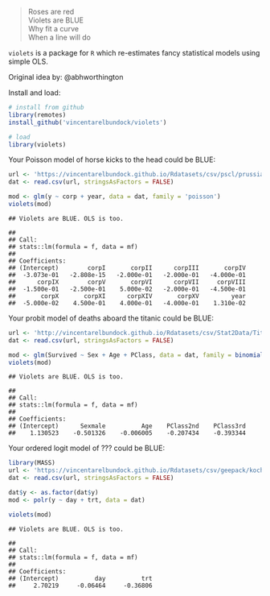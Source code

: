 
> Roses are red   
> Violets are BLUE   
> Why fit a curve   
> When a line will do   



`violets` is a package for `R` which re-estimates fancy statistical
models using simple OLS.

Original idea by: @abhworthington 

Install and load:

``` r
# install from github
library(remotes)
install_github('vincentarelbundock/violets')

# load
library(violets)
```

Your Poisson model of horse kicks to the head could be
BLUE:

``` r
url <- 'https://vincentarelbundock.github.io/Rdatasets/csv/pscl/prussian.csv'
dat <- read.csv(url, stringsAsFactors = FALSE)

mod <- glm(y ~ corp + year, data = dat, family = 'poisson')
violets(mod)
```

    ## Violets are BLUE. OLS is too.

    ## 
    ## Call:
    ## stats::lm(formula = f, data = mf)
    ## 
    ## Coefficients:
    ## (Intercept)        corpI       corpII      corpIII       corpIV  
    ##  -3.073e-01   -2.808e-15   -2.000e-01   -2.000e-01   -4.000e-01  
    ##      corpIX        corpV       corpVI      corpVII     corpVIII  
    ##  -1.500e-01   -2.500e-01    5.000e-02   -2.000e-01   -4.500e-01  
    ##       corpX       corpXI      corpXIV       corpXV         year  
    ##  -5.000e-02    4.500e-01    4.000e-01   -4.000e-01    1.310e-02

Your probit model of deaths aboard the titanic could be
BLUE:

``` r
url <- 'http://vincentarelbundock.github.io/Rdatasets/csv/Stat2Data/Titanic.csv'
dat <- read.csv(url, stringsAsFactors = FALSE)

mod <- glm(Survived ~ Sex + Age + PClass, data = dat, family = binomial(link = 'probit'))
violets(mod)
```

    ## Violets are BLUE. OLS is too.

    ## 
    ## Call:
    ## stats::lm(formula = f, data = mf)
    ## 
    ## Coefficients:
    ## (Intercept)      Sexmale          Age    PClass2nd    PClass3rd  
    ##    1.130523    -0.501326    -0.006005    -0.207434    -0.393344

Your ordered logit model of ??? could be BLUE:

``` r
library(MASS)
url <- 'https://vincentarelbundock.github.io/Rdatasets/csv/geepack/koch.csv'
dat <- read.csv(url, stringsAsFactors = FALSE)

dat$y <- as.factor(dat$y)
mod <- polr(y ~ day + trt, data = dat)

violets(mod)
```

    ## Violets are BLUE. OLS is too.

    ## 
    ## Call:
    ## stats::lm(formula = f, data = mf)
    ## 
    ## Coefficients:
    ## (Intercept)          day          trt  
    ##     2.70219     -0.06464     -0.36806
